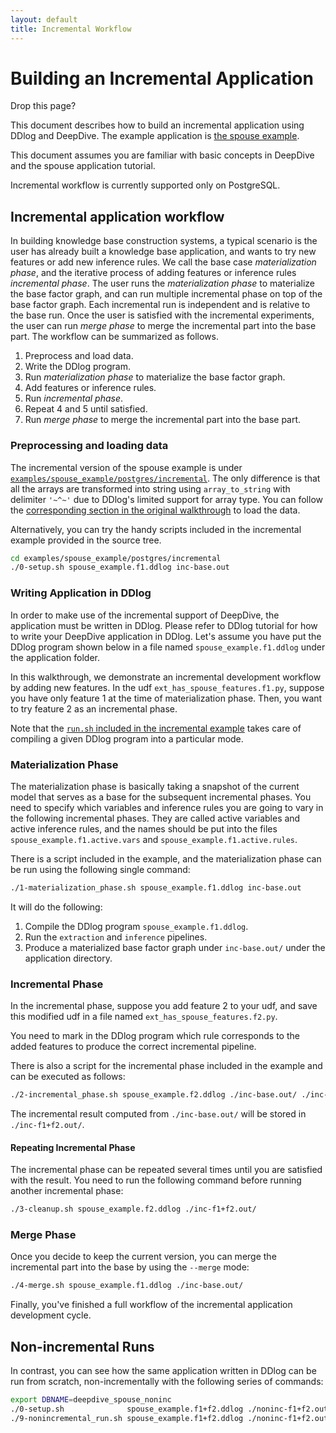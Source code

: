 ```yaml
---
layout: default
title: Incremental Workflow
---
```


# Building an Incremental Application

<todo>Drop this page?</todo>

This document describes how to build an incremental application using DDlog and
DeepDive. The example application is [the spouse example](example-spouse.md).

This document assumes you are familiar with basic concepts in DeepDive and the
spouse application tutorial.

Incremental workflow is currently supported only on PostgreSQL.

## Incremental application workflow

In building knowledge base construction systems, a typical scenario is the user has
already built a knowledge base application, and wants to try new features or add
new inference rules. We call the base case *materialization phase*, and the iterative process
of adding features or inference rules *incremental phase*. The user runs the *materialization phase*
to materialize the base factor graph, and can run multiple incremental
phase on top of the base factor  graph. Each incremental run is independent and
is relative to the base run. Once the user is satisfied with the incremental
experiments, the user can run  *merge phase* to merge the incremental part into
the base part. The workflow can be summarized as follows.

1. Preprocess and load data.
2. Write the DDlog program.
3. Run *materialization phase* to materialize the base factor graph.
4. Add features or inference rules.
5. Run *incremental phase*.
6. Repeat 4 and 5 until satisfied.
7. Run *merge phase* to merge the incremental part into the base part.


### Preprocessing and loading data

The incremental version of the spouse example is under [`examples/spouse_example/postgres/incremental`](https://github.com/HazyResearch/deepdive/tree/master/examples/spouse_example/postgres/incremental).
The only difference is that all the arrays are transformed into string using `array_to_string` with delimiter `'~^~'` due to DDlog's limited support for array type.
You can follow the [corresponding section in the original walkthrough](example-spouse.md#1-1-loading-raw-input-data) to load the data.

Alternatively, you can try the handy scripts included in the incremental example provided in the source tree.

```bash
cd examples/spouse_example/postgres/incremental
./0-setup.sh spouse_example.f1.ddlog inc-base.out
```


### Writing Application in DDlog

In order to make use of the incremental support of DeepDive, the application must be written in DDlog.
Please refer to DDlog tutorial for how to write your DeepDive application in DDlog.
Let's assume you have put the DDlog program shown below in a file named `spouse_example.f1.ddlog` under the application folder.

<script defer src="https://gist-it.appspot.com/github.com/HazyResearch/deepdive/blob/master/examples/spouse_example/postgres/incremental/spouse_example.f1.ddlog?footer=minimal">
</script>

In this walkthrough, we demonstrate an incremental development workflow by adding new features.
In the udf `ext_has_spouse_features.f1.py`, suppose you have only feature 1 at the time of materialization phase.
Then, you want to try feature 2 as an incremental phase.

Note that the [`run.sh` included in the incremental example](https://github.com/HazyResearch/deepdive/blob/master/examples/spouse_example/postgres/incremental/run.sh) takes care of compiling a given DDlog program into a particular mode.


### Materialization Phase

The materialization phase is basically taking a snapshot of the current model that serves as a base for the subsequent incremental phases.
You need to specify which variables and inference rules you are going to vary in the following incremental phases.
They are called active variables and active inference rules, and the names should be put into the files `spouse_example.f1.active.vars` and `spouse_example.f1.active.rules`.

<script defer src="https://gist-it.appspot.com/github.com/HazyResearch/deepdive/blob/master/examples/spouse_example/postgres/incremental/spouse_example.f1.active.vars?footer=minimal">
</script>

<script defer src="https://gist-it.appspot.com/github.com/HazyResearch/deepdive/blob/master/examples/spouse_example/postgres/incremental/spouse_example.f1.active.rules?footer=minimal">
</script>

There is a script included in the example, and the materialization phase can be run using the following single command:

```bash
./1-materialization_phase.sh spouse_example.f1.ddlog inc-base.out
```

It will do the following:

1. Compile the DDlog program `spouse_example.f1.ddlog`.
2. Run the `extraction` and `inference` pipelines.
3. Produce a materialized base factor graph under `inc-base.out/` under the application directory.


### Incremental Phase

In the incremental phase, suppose you add feature 2 to your udf, and save this modified udf in a file named `ext_has_spouse_features.f2.py`.

<script defer src="https://gist-it.appspot.com/github.com/HazyResearch/deepdive/blob/master/examples/spouse_example/postgres/incremental/udf/ext_has_spouse_features.f2.py?footer=minimal&slice=27:39">
</script>


You need to mark in the DDlog program which rule corresponds to the added features to produce the correct incremental pipeline.

<script defer src="https://gist-it.appspot.com/github.com/HazyResearch/deepdive/blob/master/examples/spouse_example/postgres/incremental/spouse_example.f2.ddlog?footer=minimal&slice=58:65">
</script>


There is also a script for the incremental phase included in the example and can be executed as follows:

```bash
./2-incremental_phase.sh spouse_example.f2.ddlog ./inc-base.out/ ./inc-f1+f2.out/
```

The incremental result computed from `./inc-base.out/` will be stored in `./inc-f1+f2.out/`.


#### Repeating Incremental Phase

The incremental phase can be repeated several times until you are satisfied with the result.
You need to run the following command before running another incremental phase:

```bash
./3-cleanup.sh spouse_example.f2.ddlog ./inc-f1+f2.out/
```


### Merge Phase

Once you decide to keep the current version, you can merge the incremental part into the base by using the `--merge` mode:

```bash
./4-merge.sh spouse_example.f1.ddlog ./inc-base.out/
```

Finally, you've finished a full workflow of the incremental application development cycle.


## Non-incremental Runs

In contrast, you can see how the same application written in DDlog can be run from scratch, non-incrementally with the following series of commands:

```bash
export DBNAME=deepdive_spouse_noninc
./0-setup.sh              spouse_example.f1+f2.ddlog ./noninc-f1+f2.out/
./9-nonincremental_run.sh spouse_example.f1+f2.ddlog ./noninc-f1+f2.out/
```


